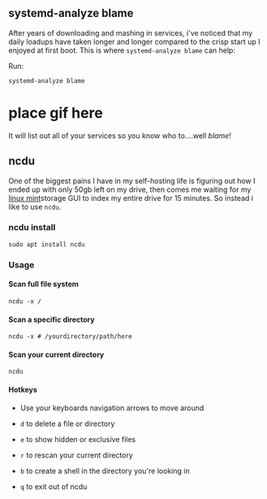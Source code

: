 
## systemd-analyze blame 


After years of downloading and mashing in services, i've noticed that my daily loadups have taken longer and longer compared to the crisp start up I enjoyed at first boot.
This is where `systemd-analyze blame` can help:

Run:
```
systemd-analyze blame
```

# place gif here

It will list out all of your services so you know who to....well *blame*!


## ncdu

One of the biggest pains I have in my self-hosting life is figuring out how I ended up with only 50gb left on my drive, then comes me waiting for my [linux mint](https://www.linuxmint.com/)storage GUI to index my entire drive for 15 minutes. So instead i like to use `ncdu`.

### ncdu install

```
sudo apt install ncdu
```

### Usage 

#### Scan full file system

```
ncdu -x /
```

#### Scan a specific directory

```
ncdu -x # /yourdirectory/path/here
```

#### Scan your current directory

```
ncdu
```

#### Hotkeys

- Use your keyboards navigation arrows to move around

- `d` to delete a file or directory

- `e` to show hidden or exclusive files

- `r` to rescan your current directory

- `b` to create a shell in the directory you're looking in

- `q` to exit out of ncdu
